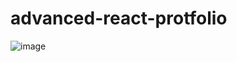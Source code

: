# advanced-react-protfolio
![image](https://github.com/SherpaMilan/advanced-react-protfolio/assets/119039648/b97ee714-1dcb-4795-a698-57df3a63da0a)

